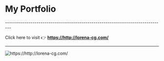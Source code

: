 
<h1>My Portfolio</h1>
---------------------------------------------------------------------------------

Click here to visit 👉 **<https://http://lorena-cg.com/>**

---------------------------------------------------------------------------------

<image src="" alt="https://http://lorena-cg.com/">
